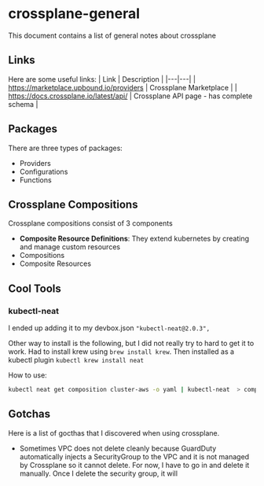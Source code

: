 # crossplane-general

This document contains a list of general notes about crossplane

## Links

Here are some useful links:
| Link | Description |
|---|---|
| https://marketplace.upbound.io/providers | Crossplane Marketplace |
| https://docs.crossplane.io/latest/api/ | Crossplane API page - has complete schema |


## Packages

There are three types of packages:
- Providers
- Configurations
- Functions

## Crossplane Compositions

Crossplane compositions consist of 3 components
- **Composite Resource Definitions**: They extend kubernetes by creating and manage custom resources
- Compositions
- Composite Resources

## Cool Tools

### kubectl-neat

I ended up adding it to my devbox.json `"kubectl-neat@2.0.3",`

Other way to install is the following, but I did not really try to hard to get it to work. Had to install krew using `brew install krew`.
Then installed as a kubectl plugin `kubectl krew install neat`

How to use:

```bash
kubectl neat get composition cluster-aws -o yaml | kubectl-neat  > composition-cluster-aws.yaml
```

## Gotchas

Here is a list of gocthas that I discovered when using crossplane.

- Sometimes VPC does not delete cleanly because GuardDuty automatically injects a SecurityGroup to the VPC and it is not managed by Crossplane so it cannot delete. For now, I have to go in and delete it manually. Once I delete the security group, it will 